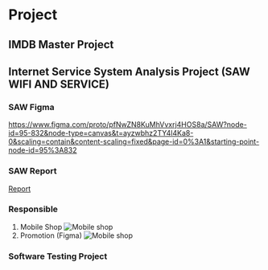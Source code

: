 # Project

## IMDB Master Project

## Internet Service System Analysis Project (SAW WIFI AND SERVICE)

### SAW Figma
https://www.figma.com/proto/pfNwZN8KuMhVvxrj4HOS8a/SAW?node-id=95-832&node-type=canvas&t=ayzwbhz2TY4l4Ka8-0&scaling=contain&content-scaling=fixed&page-id=0%3A1&starting-point-node-id=95%3A832

### SAW Report
[Report](./SA/Saw_Report.pdf)

### Responsible
1. Mobile Shop ![Mobile shop](.SA/img/Mobile_shop.png)
2. Promotion (Figma) ![Mobile shop](.SA/img/Promotion.png)

### Software Testing Project
